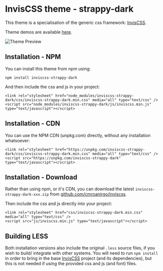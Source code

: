 # InvisCSS theme - strappy-dark

This theme is a specialisation of the generic css framework: [InvisCSS](https://github.com/cmroanirgo/inviscss).

Theme demos are available [here](https://cmroanirgo.github.io/inviscss/demo/themes.html).

![Theme Preview](https://cmroanirgo.github.io/inviscss/demo/images/strappy-dark-preview.png)


## Installation - NPM

You can install this theme from npm using:

```
npm install inviscss-strappy-dark
```

And then include the css and js in your project:

```
<link rel="stylesheet" href="node_modules/inviscss-strappy-dark/css/inviscss-strappy-dark.min.css" media="all" type="text/css" />
<script src="node_modules/inviscss-strappy-dark/js/inviscss.min.js" type="text/javascript"></script>
```

## Installation - CDN

You can use the NPM CDN (unpkg.com) directly, without any installation whatsoever:

```
<link rel="stylesheet" href="https://unpkg.com/inviscss-strappy-dark/css/inviscss-strappy-dark.min.css" media="all" type="text/css" />
<script src="https://unpkg.com/inviscss-strappy-dark" type="text/javascript"></script>
```


## Installation - Download

<p>Rather than using npm, or it's CDN, you can download the latest <code>inviscss-strappy-dark-xxx.zip</code> from <a href="https://github.com/cmroanirgo/inviscss/releases/latest"><i class="fa fa-github"></i>github.com/cmroanirgo/inviscss</a>.</p>

Then include the css and js directly into your project:

```
<link rel="stylesheet" href="css/inviscss-strappy-dark.min.css" media="all" type="text/css" />
<script src="js/inviscss.min.js" type="text/javascript"></script>
```

## Building LESS

Both installation versions also include the original <code>.less</code> source files, if you wish to build/ integrate with other systems. You will need to run `npm install` in order to bring in the base [InvisCSS](https://www.npmjs.com/package/inviscss) project (and its dependencies), but this is not needed if using the provided css and js (and font) files.

